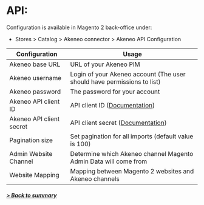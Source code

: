 # API:

Configuration is available in Magento 2 back-office under:
* Stores > Catalog > Akeneo connector > Akeneo API Configuration

| Configuration                 | Usage                                                                                  |
|-------------------------------|----------------------------------------------------------------------------------------|
| Akeneo base URL               | URL of your Akeneo PIM                                                                 |
| Akeneo username               | Login of your Akeneo account (The user should have permissions to list)                |
| Akeneo password               | The password for your account                                                          |
| Akeneo API client ID          | API client ID ([Documentation](https://api.akeneo.com/documentation/security.html))    |
| Akeneo API client secret      | API client secret ([Documentation](https://api.akeneo.com/documentation/security.html))|
| Pagination size               | Set pagination for all imports (default value is 100)                                  |
| Admin Website Channel         | Determine which Akeneo channel Magento Admin Data will come from                       |
| Website Mapping               | Mapping between Magento 2 websites and Akeneo channels                                 |

##### [> Back to summary](../summary.md)
